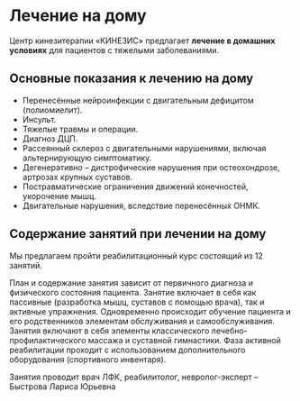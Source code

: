 # Лечение на дому

Центр кинезитерапии «КИНЕЗИС» предлагает **лечение в домашних условиях** для пациентов с тяжелыми заболеваниями.

## Основные показания к лечению на  дому

- Перенесённые нейроинфекции с двигательным дефицитом (полиомиелит).
- Инсульт.
- Тяжелые травмы и операции.
- Диагноз ДЦП.
- Рассеянный склероз с двигательными нарушениями, включая альтернирующую симптоматику.
- Дегенеративно – дистрофические нарушения при остеохондрозе, артрозах крупных суставов.
- Постравматические ограничения движений конечностей, укорочение мышц.
- Двигательные нарушения, вследствие перенесённых ОНМК.

## Содержание занятий при лечении на дому

Мы предлагаем пройти реабилитационный курс состоящий из 12 занятий.

План и содержание занятия зависит от первичного диагноза и физического состояния пациента. Занятие включает в себя как пассивные (разработка мышц, суставов с помощью врача), так и активные упражнения. Одновременно происходит обучение пациента и его родственников элементам обслуживания и самообслуживания. Занятия включают в себя элементы классического лечебно-профилактического массажа и суставной гимнастики. Фаза активной реабилитации проходит с использованием дополнительного оборудования (спортивного инвентаря).

Занятия проводит врач ЛФК, реабилитолог, невролог-эксперт – Быстрова Лариса Юрьевна